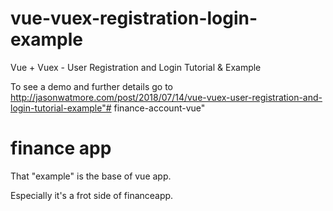 # vue-vuex-registration-login-example

Vue + Vuex - User Registration and Login Tutorial & Example

To see a demo and further details go to http://jasonwatmore.com/post/2018/07/14/vue-vuex-user-registration-and-login-tutorial-example"# finance-account-vue" 

# finance app

That "example" is the base of vue app.

Especially it's a frot side of financeapp.
